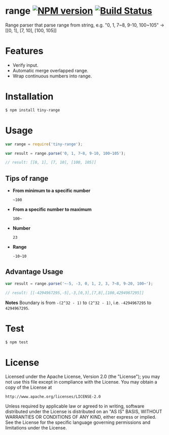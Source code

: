 range [![NPM version](https://badge.fury.io/js/tiny-range.svg)](http://badge.fury.io/js/tiny-range) [![Build Status](https://travis-ci.org/Tjatse/range.svg?branch=master)](https://travis-ci.org/Tjatse/range)
=====

Range parser that parse range from string, e.g. "0, 1, 7~8, 9-10, 100~105" -> [[0, 1], [7, 10], [100, 105]]

# Features
- Verify input.
- Automatic merge overlapped range.
- Wrap continuous numbers into range.

# Installation
```bash
$ npm install tiny-range
```

# Usage
```javascript
var range = require('tiny-range');

var result = range.parse('0, 1, 7~8, 9-10, 100~105');

// result: [[0, 1], [7, 10], [100, 105]]
```

## Tips of range
- **From minimum to a specific number**

  ```
  ~100
  ```

- **From a specific number to maximum**

  ```
  100~
  ```

- **Number**

  ```
  23
  ```

- **Range**

  ```
  -10~10
  ```

## Advantage Usage
```javascript
var result = range.parse('~-5, -3, 0, 1, 2, 3, 7~8, 9-20, 100~');

// result: [[-4294967295,-5],-3,[0,3],[7,8],[100,4294967295]]
```

**Notes** Boundary is from `-(2^32 - 1)` to `(2^32 - 1)`, i.e. `-4294967295` to `4294967295`.

# Test
```bash
$ npm test
```


# License
Licensed under the Apache License, Version 2.0 (the "License");
you may not use this file except in compliance with the License.
You may obtain a copy of the License at

    http://www.apache.org/licenses/LICENSE-2.0

Unless required by applicable law or agreed to in writing, software
distributed under the License is distributed on an "AS IS" BASIS,
WITHOUT WARRANTIES OR CONDITIONS OF ANY KIND, either express or implied.
See the License for the specific language governing permissions and
limitations under the License.